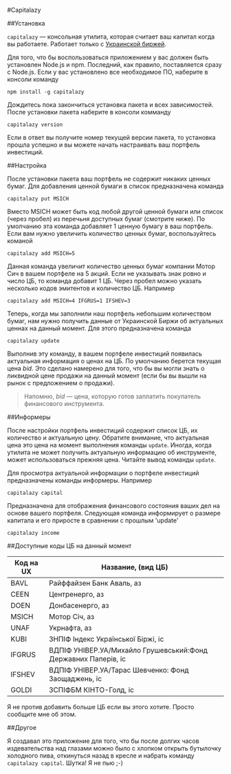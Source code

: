 #Capitalazy

##Установка

`capitalazy` &mdash; консольная утилита, которая считает ваш капитал когда вы работаете. Работает только с [Украинской биржей](http://www.ux.ua/).

Для того, что бы воспользоваться приложением у вас должен быть установлен Node.js и npm. Последний, как правило, поставляется сразу с Node.js. Если у вас установлено все необходимое ПО, наберите в консоли команду

`npm install -g capitalazy`

Дождитесь пока закончиться установка пакета и всех зависимостей.
После установки пакета наберите в консоли комманду

`capitalazy version`

Если в ответ вы получите номер текущей версии пакета, то установка прошла успешно и вы можете начать настраивать ваш портфель инвестиций.

##Настройка

После установки пакета ваш портфель не содержит никаких ценных бумаг. Для добавления ценной бумаги в список предназначена команда

`capitalazy put MSICH`

Вместо MSICH может быть код любой другой ценной бумаги или список (через пробел) из перечьня доступных бумаг (смотрите ниже). По умолчанию эта команда добавляет 1 ценную бумагу в ваш портфель. Если вам нужно увеличить количество ценных бумаг, воспользуйтесь команой

`capitalazy add MSICH=5`

Данная команда увеличит количество ценных бумаг компании Мотор Сич в вашем портфеле на 5 акций. Если не указывать знак ровно и число ЦБ, то команда добавит 1 ЦБ. Через пробел можно указать несколько кодов эмитентов и количество ЦБ. Например

`capitalazy add MSICH=4 IFGRUS=1 IFSHEV=3`

Теперь, когда мы заполнили наш портфель небольшим количеством бумаг, нам нужно получить данные от Украинской Биржи об актуальных ценнах на данный момент. Для этого предназначена команда

`capitalazy update`

Выполнив эту команду, в вашем портфеле инвестиций появилась актуальная информация о ценах на ЦБ. По умолчанию берется текущая цена *bid*. Это сделано намерено для того, что бы вы могли знать о ликвидной цене продажи на данный момент (если бы вы вышли на рынок с предложением о продажи).

>Напомню, *bid* &mdash; цена, которую готов заплатить покупатель финансового инструмента.

##Информеры

После настройки портфель инвестиций содержит список ЦБ, их количество и актуальную цену. Обратите внимание, что актуальная цена это цена на момент выполнения команды `update`. Иногда, когда утилита не может получить актуальную информацию об инструменте, может использоваться прежняя цена. Читайте вывод команды `update`.

Для просмотра актуальной информации о портфеле инвестиций предназначены команды информеры. Например

`capitalazy capital`

Предназначена для отображения финансового состояния ваших дел на основе вашего портфеля. Следующая команда информирует о размере капитала и его приросте в сравнении с прошлым 'update'

`capitalazy income`

##Доступные коды ЦБ на данный момент

Код на UX | Название, (вид ЦБ)
--------- | ------------------
BAVL | Райффайзен Банк Аваль, аз
CEEN | Центренерго, аз
DOEN | Донбасенерго, аз
MSICH | Мотор Січ, аз
UNAF | Укрнафта, аз
KUBI | ЗНПІФ Індекс Української Біржі, іс
IFGRUS | ВДПІФ УНІВЕР.УА/Михайло Грушевський:Фонд Державних Паперів, іс
IFSHEV | ВДПІФ УНІВЕР.УА/Тарас Шевченко: Фонд Заощаджень, іс
GOLDI | ЗСПІФБМ КІНТО-Голд, іс

Я не против добавить больше ЦБ если вы этого хотите. Просто сообщите мне об этом.

##Другое

Я создавал это приложение для того, что бы после долгих часов издевательства над глазами можно было с хлопком открыть бутылочку холодного пива, откинуться назад в кресле и набрать команду `capitalazy capital`. Шутка! Я не пью ;-)
